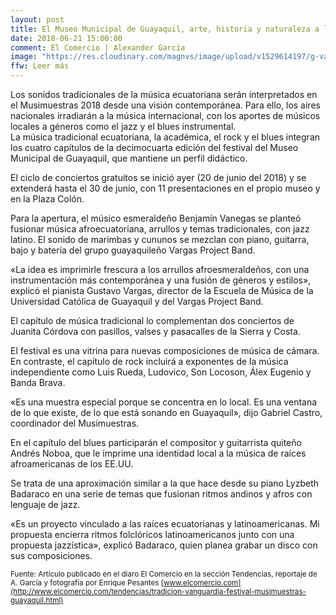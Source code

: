 ```yaml
---
layout: post
title: El Museo Municipal de Guayaquil, arte, historia y naturaleza a la mano
date: 2018-06-21 15:00:00
comment: El Comercio | Alexander García
image: "https://res.cloudinary.com/magnvs/image/upload/v1529614197/g-vargas_ctzbgw.jpg"
ffw: Leer más
---
```

Los sonidos tradicionales de la música ecuatoriana serán interpretados en el Musimuestras 2018 desde una visión contemporánea. Para ello, los aires nacionales irradiarán a la música internacional, con los aportes de músicos locales a géneros como el jazz y el blues instrumental.<br />La música tradicional ecuatoriana, la académica, el rock y el blues integran los cuatro capítulos de la decimocuarta edición del festival del Museo Municipal de Guayaquil, que mantiene un perfil didáctico.  

El ciclo de conciertos gratuitos se inició ayer (20 de junio del 2018) y se extenderá hasta el 30 de junio, con 11 presentaciones en el propio museo y en la Plaza Colón.  

Para la apertura, el músico esmeraldeño Benjamín Vanegas se planteó fusionar música afroecuatoriana, arrullos y temas tradicionales, con jazz latino. El sonido de marimbas y cununos se mezclan con piano, guitarra, bajo y batería del grupo guayaquileño Vargas Project Band.  

&laquo;La idea es imprimirle frescura a los arrullos afroesmeraldeños, con una instrumentación más contemporánea y una fusión de géneros y estilos&raquo;, explicó el pianista Gustavo Vargas, director de la Escuela de Música de la Universidad Católica de Guayaquil y del Vargas Project Band.  

El capítulo de música tradicional lo complementan dos conciertos de Juanita Córdova con pasillos, valses y pasacalles de la Sierra y Costa.  

El festival es una vitrina para nuevas composiciones de música de cámara. En contraste, el capítulo de rock incluirá a exponentes de la música independiente como Luis Rueda, Ludovico, Son Locoson, Álex Eugenio y Banda Brava.  

&laquo;Es una muestra especial porque se concentra en lo local. Es una ventana de lo que existe, de lo que está sonando en Guayaquil&raquo;, dijo Gabriel Castro, coordinador del Musimuestras.  

En el capítulo del blues participarán el compositor y guitarrista quiteño Andrés Noboa, que le imprime una identidad local a la música de raíces afroamericanas de los EE.UU.  

Se trata de una aproximación similar a la que hace desde su piano Lyzbeth Badaraco en una serie de temas que fusionan ritmos andinos y afros con lenguaje de jazz.  

&laquo;Es un proyecto vinculado a las raíces ecuatorianas y latinoamericanas. Mi propuesta encierra ritmos folclóricos latinoamericanos junto con una propuesta jazzística&raquo;, explicó Badaraco, quien planea grabar un disco con sus composiciones.  

<small>Fuente: Artículo publicado en el diaro El Comercio en la sección Tendencias, reportaje de A. García y fotografía por Enrique Pesantes [www.elcomercio.com](http://www.elcomercio.com/tendencias/tradicion-vanguardia-festival-musimuestras-guayaquil.html)</small>
